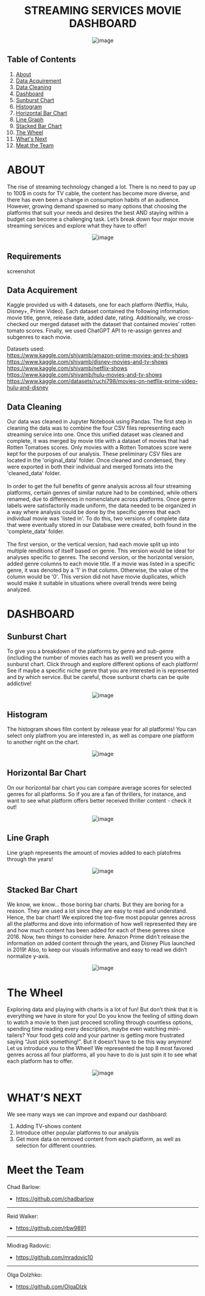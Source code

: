 <h1 align="center"> STREAMING SERVICES MOVIE DASHBOARD </h1> 

<p align="center">
  <img src="https://user-images.githubusercontent.com/74025870/230246133-9bb16fbb-3f4b-4063-982e-4180e8b32499.PNG" alt="image"/>
</p>


## Table of Contents
1. [About](#about)
2. [Data Acquirement](#dataacq)
3. [Data Cleaning](#dataclean)
4. [Dashboard](#dashboard)
5. [Sunburst Chart](#sun)
6. [Histogram](#curve)
7. [Horizontal Bar Chart](#tomato)
8. [Line Graph](#line)
9. [Stacked Bar Chart](#stacked)
10. [The Wheel](#wheel)
11. [What's Next](#future)
12. [Meat the Team](#team)


<a name="about"></a>
# ABOUT

The rise of streaming technology changed a lot. There is no need to pay up to 100$ in costs for TV cable, the content has become more diverse, and there has even been a change in consumption habits of an audience. However, growing demand spawned so many options that choosing the platforms that suit your needs and desires the best AND staying within a budget can become a challenging task. Let’s break down four major movie streaming services and explore what they have to offer! 

<p align="center">
  <img src="https://user-images.githubusercontent.com/74025870/230246176-296f0151-a603-4c99-8235-7950f976bfd2.PNG" alt="image"/>
</p>


<a name="requirements"></a>
## Requirements 

screenshot

<a name="dataacq"></a>
## Data Acquirement

Kaggle provided us with 4 datasets, one for each platform (Netflix, Hulu, Disney+, Prime Video). Each dataset contained the following information: movie title, genre, release date, added date, rating.
Additionally, we cross-checked our merged dataset with the dataset that contained movies’ rotten tomato scores. Finally, we used ChatGPT API to re-assign genres and subgenres to each movie. 

Datasets used:<br>
https://www.kaggle.com/shivamb/amazon-prime-movies-and-tv-shows<br>
https://www.kaggle.com/shivamb/disney-movies-and-tv-shows<br>
https://www.kaggle.com/shivamb/netflix-shows<br>
https://www.kaggle.com/shivamb/hulu-movies-and-tv-shows<br>
https://www.kaggle.com/datasets/ruchi798/movies-on-netflix-prime-video-hulu-and-disney<br>


<a name="dataclean"></a>
## Data Cleaning

Our data was cleaned in Jupyter Notebook using Pandas. The first step in cleaning the data was to combine the four CSV files representing each streaming service into one. Once this unified dataset was cleaned and complete, it was merged by movie title with a dataset of movies that had Rotten Tomatoes scores. Only movies with a Rotten Tomatoes score were kept for the purposes of our analysis. These preliminary CSV files are located in the 'original_data' folder. Once cleaned and condensed, they were exported in both their individual and merged formats into the 'cleaned_data' folder.<br><br>
In order to get the full benefits of genre analysis across all four streaming platforms, certain genres of similar nature had to be combined, while others renamed, due to differences in nomenclature across platforms. Once genre labels were satisfactorily made uniform, the data needed to be organized in a way where analysis could be done by the specific genres that each individual movie was 'listed in'. To do this, two versions of complete data that were eventually stored in our Database were created, both found in the 'complete_data' folder.<br><br>
The first version, or the vertical version, had each movie split up into multiple renditions of itself based on genre. This version would be ideal for analyses specific to genres. The second version, or the horizontal version, added genre columns to each movie title. If a movie was listed in a specific genre, it was denoted by a '1' in that column. Otherwise, the value of the column would be '0'. This version did not have movie duplicates, which would make it suitable in situations where overall trends were being analyzed.


<a name="dashboard"></a>
# DASHBOARD


<a name="sun"></a>
## Sunburst Chart

To give you a breakdown of the platforms by genre and sub-genre (including the number of movies each has as well) we present you with a sunburst chart. Click through and explore different options of each platform! See if maybe a specific niche genre that you are interested in is represented and by which service. But be careful, those sunburst charts can be quite addictive! 

<p align="center">
  <img src="https://user-images.githubusercontent.com/74025870/230510581-97e37175-330e-4cbe-8270-338d7e54a2fa.PNG" alt="image"/>
</p>


<a name="curve"></a>
## Histogram
The histogram shows film content by release year for all platforms! You can select only platfrom you are interested in, as well as compare one platform to another right on the chart. 

<p align="center">
  <img src="https://user-images.githubusercontent.com/74025870/230509754-608a1fde-f684-4060-87da-03d513619d1f.PNG" alt="image"/>
</p>

<a name="tomato"></a>
## Horizontal Bar Chart
On our horizontal bar chart you can compare average scores for selected genres for all platforms. So if you are a fan of thrillers, for instance, and want to see what platform offers better received thriller content - check it out! 

<p align="center">
  <img src="https://user-images.githubusercontent.com/74025870/230510265-a903d447-f86e-4f84-9420-f62a89379cf6.PNG" alt="image"/>
</p>

<a name="line"></a>
## Line Graph

Line graph represents the amount of movies added to each platofrms through the years!

<p align="center">
  <img src="https://user-images.githubusercontent.com/74025870/230510065-3bc866f6-cf84-44f3-a136-c0c88fe2aba5.PNG" alt="image"/>
</p>



<a name="stacked"></a>
## Stacked Bar Chart

We know, we know… those boring bar charts. But they are boring for a reason. They are used a lot since they are easy to read and understand. Hence, the bar chart! We explored the top-five most popular genres across all the platforms and dove into information of how well represented they are and how much content has been added for each of these genres since 2016. Now, two things to consider here. Amazon Prime didn’t release the information on added content through the years, and Disney Plus launched in 2019! Also, to keep our visuals informative and easy to read we didn’t normalize y-axis. 


<p align="center">
  <img src="https://user-images.githubusercontent.com/74025870/230509563-8e0449bf-718a-4842-a175-372271056429.PNG" alt="image"/>
</p>


<a name="wheel"></a>
# The Wheel 

Exploring data and playing with charts is a lot of fun! But don’t think that it is everything we have in store for you!
Do you know the feeling of sitting down to watch a movie to then just proceed scrolling through countless options, spending time reading every description, maybe even watching mini-tailers? Your food gets cold and your partner is getting more frustrated saying “Just pick something!”. But it doesn’t have to be this way anymore! Let us introduce you to the Wheel! We represented the top 8 most favored genres across all four platforms, all you have to do is just spin it to see what each platform has to offer. 


<p align="center">
  <img src="https://user-images.githubusercontent.com/74025870/230509111-8ca6a4bf-250a-4c2c-b8fe-e986dfd0bc03.PNG" alt="image"/>
</p>



<a name="future"></a>
# WHAT’S NEXT

We see many ways we can improve and expand our dashboard:
1. Adding TV-shows content
2. Introduce other popular platforms to our analysis 
3. Get more data on removed content from each platform, as well as selection for different countries. 

<a name="team"></a>
# Meet the Team

Chad Barlow:
* https://github.com/chadbarlow
<hr>

Reid Walker:
* https://github.com/rbw9891
<hr>

Miodrag Radovic:
* https://github.com/mradovic10
<hr>

Olga Dolzhko:
* https://github.com/OlgaDlzk
